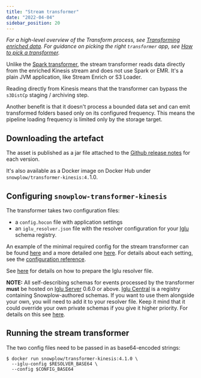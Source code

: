 ```yaml
---
title: "Stream transformer"
date: "2022-04-04"
sidebar_position: 20
---
```


_For a high-level overview of the Transform process, see [Transforming enriched data](/docs/pipeline-components-and-applications/loaders-storage-targets/snowplow-rdb-loader-3-0-0/transforming-enriched-data/index.md). For guidance on picking the right `transformer` app, see [How to pick a transformer](/docs/pipeline-components-and-applications/loaders-storage-targets/snowplow-rdb-loader-3-0-0/index.md#how-to-pick-a-transformer)._

Unlike the [Spark transformer](/docs/pipeline-components-and-applications/loaders-storage-targets/snowplow-rdb-loader-3-0-0/transforming-enriched-data/spark-transformer/index.md), the stream transformer reads data directly from the enriched Kinesis stream and does not use Spark or EMR. It's a plain JVM application, like Stream Enrich or S3 Loader.

Reading directly from Kinesis means that the transformer can bypass the `s3DistCp` staging / archiving step.

Another benefit is that it doesn't process a bounded data set and can emit transformed folders based only on its configured frequency. This means the pipeline loading frequency is limited only by the storage target.

## Downloading the artefact

The asset is published as a jar file attached to the [Github release notes](https://github.com/snowplow/snowplow-rdb-loader/releases) for each version.

It's also available as a Docker image on Docker Hub under `snowplow/transformer-kinesis:4.`1.0.

## Configuring `snowplow-transformer-kinesis`

The transformer takes two configuration files:

- a `config.hocon` file with application settings
- an `iglu_resolver.json` file with the resolver configuration for your [Iglu](https://github.com/snowplow/iglu) schema registry.

An example of the minimal required config for the stream transformer can be found [here](https://github.com/snowplow/snowplow-rdb-loader/blob/master/config/transformer.kinesis.config.minimal.hocon) and a more detailed one [here](https://github.com/snowplow/snowplow-rdb-loader/blob/master/config/transformer.kinesis.config.reference.hocon). For details about each setting, see the [configuration reference](/docs/pipeline-components-and-applications/loaders-storage-targets/snowplow-rdb-loader-3-0-0/transforming-enriched-data/rdb-transformer-configuration-reference/index.md).

See [here](/docs/pipeline-components-and-applications/iglu/iglu-resolver/index.md) for details on how to prepare the Iglu resolver file.

**NOTE:** All self-describing schemas for events processed by the transformer **must** be hosted on [Iglu Server](/docs/pipeline-components-and-applications/iglu/iglu-repositories/iglu-server/index.md) 0.6.0 or above. [Iglu Central](/docs/pipeline-components-and-applications/iglu/iglu-repositories/iglu-central/index.md) is a registry containing Snowplow-authored schemas. If you want to use them alongside your own, you will need to add it to your resolver file. Keep it mind that it could override your own private schemas if you give it higher priority. For details on this see [here](https://discourse.snowplowanalytics.com/t/important-changes-to-iglu-centrals-api-for-schema-lists/5720#how-will-this-affect-my-snowplow-pipeline-3).

## Running the stream transformer

The two config files need to be passed in as base64-encoded strings:

```
$ docker run snowplow/transformer-kinesis:4.1.0 \
  --iglu-config $RESOLVER_BASE64 \
  --config $CONFIG_BASE64
```
